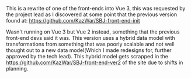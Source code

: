 This is a rewrite of one of the front-ends into Vue 3, this was requested by the project lead as I discovered at some point that the previous version found at:
https://github.com/KazWar/SBJ-front-end-init

Wasn't running on Vue 3 but Vue 2 instead, something that the previous front-end devs said it was. This version uses a hybrid data model with transformations from something that was poorly scalable and not well thought out to a new data model(Which I made redesigns for, further approved by the tech lead). This hybrid model gets scrapped in the https://github.com/KazWar/SBJ-front-end-ver2 of the site due to shifts in planning.
